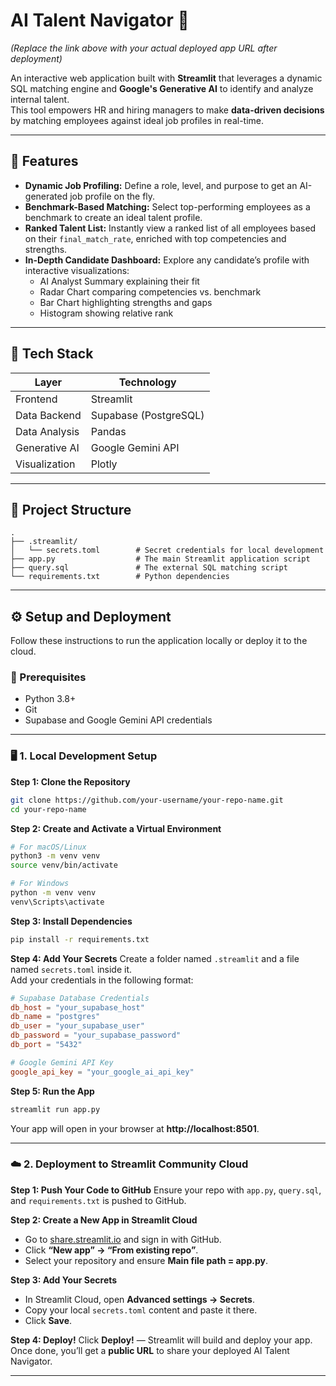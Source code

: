 # AI Talent Navigator 🎯
*(Replace the link above with your actual deployed app URL after deployment)*

An interactive web application built with **Streamlit** that leverages a dynamic SQL matching engine and **Google's Generative AI** to identify and analyze internal talent.  
This tool empowers HR and hiring managers to make **data-driven decisions** by matching employees against ideal job profiles in real-time.

---

## 🚀 Features

- **Dynamic Job Profiling:** Define a role, level, and purpose to get an AI-generated job profile on the fly.  
- **Benchmark-Based Matching:** Select top-performing employees as a benchmark to create an ideal talent profile.  
- **Ranked Talent List:** Instantly view a ranked list of all employees based on their `final_match_rate`, enriched with top competencies and strengths.  
- **In-Depth Candidate Dashboard:** Explore any candidate’s profile with interactive visualizations:  
  - AI Analyst Summary explaining their fit  
  - Radar Chart comparing competencies vs. benchmark  
  - Bar Chart highlighting strengths and gaps  
  - Histogram showing relative rank  

---

## 🧠 Tech Stack

| Layer | Technology |
|-------|-------------|
| Frontend | Streamlit |
| Data Backend | Supabase (PostgreSQL) |
| Data Analysis | Pandas |
| Generative AI | Google Gemini API |
| Visualization | Plotly |

---

## 📁 Project Structure

```
.
├── .streamlit/
│   └── secrets.toml        # Secret credentials for local development
├── app.py                  # The main Streamlit application script
├── query.sql               # The external SQL matching script
└── requirements.txt        # Python dependencies
```

---

## ⚙️ Setup and Deployment

Follow these instructions to run the application locally or deploy it to the cloud.

### 🧩 Prerequisites
- Python 3.8+  
- Git  
- Supabase and Google Gemini API credentials  

---

### 🖥️ 1. Local Development Setup

**Step 1: Clone the Repository**
```bash
git clone https://github.com/your-username/your-repo-name.git
cd your-repo-name
```

**Step 2: Create and Activate a Virtual Environment**
```bash
# For macOS/Linux
python3 -m venv venv
source venv/bin/activate

# For Windows
python -m venv venv
venv\Scripts\activate
```

**Step 3: Install Dependencies**
```bash
pip install -r requirements.txt
```

**Step 4: Add Your Secrets**
Create a folder named `.streamlit` and a file named `secrets.toml` inside it.  
Add your credentials in the following format:

```toml
# Supabase Database Credentials
db_host = "your_supabase_host"
db_name = "postgres"
db_user = "your_supabase_user"
db_password = "your_supabase_password"
db_port = "5432"

# Google Gemini API Key
google_api_key = "your_google_ai_api_key"
```

**Step 5: Run the App**
```bash
streamlit run app.py
```
Your app will open in your browser at **http://localhost:8501**.

---

### ☁️ 2. Deployment to Streamlit Community Cloud

**Step 1: Push Your Code to GitHub**
Ensure your repo with `app.py`, `query.sql`, and `requirements.txt` is pushed to GitHub.

**Step 2: Create a New App in Streamlit Cloud**
- Go to [share.streamlit.io](https://share.streamlit.io) and sign in with GitHub.
- Click **“New app” → “From existing repo”**.
- Select your repository and ensure **Main file path = app.py**.

**Step 3: Add Your Secrets**
- In Streamlit Cloud, open **Advanced settings → Secrets**.
- Copy your local `secrets.toml` content and paste it there.
- Click **Save**.

**Step 4: Deploy!**
Click **Deploy!** — Streamlit will build and deploy your app.  
Once done, you’ll get a **public URL** to share your deployed AI Talent Navigator.

---
